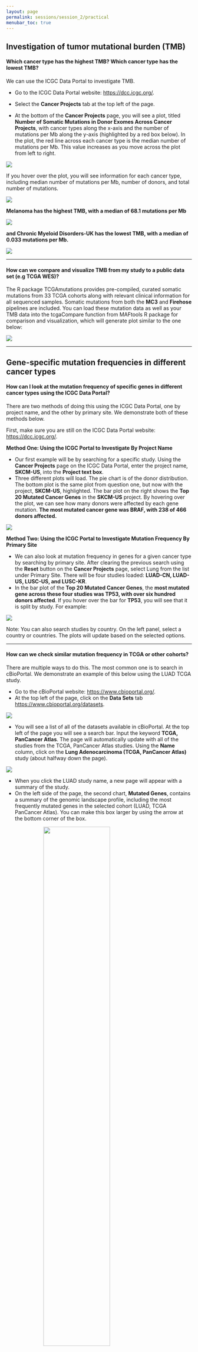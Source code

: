 ```yaml
---
layout: page
permalink: sessions/session_2/practical
menubar_toc: true
---
```


<script src="{{ site.baseurl }}/assets/js/vanilla-back-to-top.min.js"></script> <script>addBackToTop()</script>

## Investigation of tumor mutational burden (TMB)
#### Which cancer type has the highest TMB? Which cancer type has the lowest TMB?

We can use the ICGC Data Portal to investigate TMB.

- Go to the ICGC Data Portal website: <a href="https://dcc.icgc.org/" target="_blank">https://dcc.icgc.org/</a>.
- Select the **Cancer Projects** tab at the top left of the page.

- At the bottom of the **Cancer Projects** page, you will see a plot, titled **Number of Somatic Mutations in Donor Exomes Across Cancer Projects**, with cancer types along the x-axis and the number of mutations per Mb along the y-axis (highlighted by a red box below).  In the plot, the red line across each cancer type is the median number of mutations per Mb. This value increases as you move across the plot from left to right.

<img class="center" style="display: block;margin-left: auto; margin-right: auto;" src="practical_assets/icgc_home.png">

If you hover over the plot, you will see information for each cancer type, including median number of mutations per Mb, number of donors, and total number of mutations.

<img class="center" style="display: block;margin-left: auto; margin-right: auto;" src="practical_assets/icgc_tmb.png">

**Melanoma has the highest TMB, with a median of 68.1 mutations per Mb**

<img class="center" style="display: block;margin-left: auto; margin-right: auto;" src="practical_assets/melanoma_tmb.png">

**and Chronic Myeloid Disorders-UK has the lowest TMB, with a median of 0.033 mutations per Mb.**

<img class="center" style="display: block;margin-left: auto; margin-right: auto;" src="practical_assets/myeloid_tmb.png">

---

#### How can we compare and visualize TMB from my study to a public data set (e.g TCGA WES)?

The R package TCGAmutations provides pre-compiled, curated somatic mutations from 33 TCGA cohorts along with relevant clinical information for all sequenced samples. Somatic mutations from both the **MC3** and **Firehose** pipelines are included. You can load these mutation data as well as your TMB data into the tcgaCompare function from MAFtools R package for comparison and visualization, which will generate plot similar to the one below:

<img class="center" style="display: block;margin-left: auto; margin-right: auto;" src="practical_assets/tcgamutations.png">

---

## Gene-specific mutation frequencies in different cancer types

#### How can I look at the mutation frequency of specific genes in different cancer types using the ICGC Data Portal?

There are two methods of doing this using the ICGC Data Portal, one by project name, and the other by primary site. We demonstrate both of these methods below.

First, make sure you are still on the ICGC Data Portal website: <a href="https://dcc.icgc.org/" target="_blank">https://dcc.icgc.org/</a>.

**Method One: Using the ICGC Portal to Investigate By Project Name**

- Our first example will be by searching for a specific study. Using the **Cancer Projects** page on the ICGC Data Portal, enter the project name, **SKCM-US**, into the **Project text box**.
- Three different plots will load. The pie chart is of the donor distribution. The bottom plot is the same plot from question one, but now with the project, **SKCM-US**, highlighted. The bar plot on the right shows the **Top 20 Mutated Cancer Genes** in the **SKCM-US** project. By hovering over the plot, we can see how many donors were affected by each gene mutation. **The most mutated cancer gene was BRAF, with 238 of 466 donors affected.**

<img class="center" style="display: block;margin-left: auto; margin-right: auto;" src="practical_assets/top20_melanoma_genes.png">

**Method Two: Using the ICGC Portal to Investigate Mutation Frequency By Primary Site**

- We can also look at mutation frequency in genes for a given cancer type by searching by primary site. After clearing the previous search using the **Reset** button on the **Cancer Projects** page, select Lung from the list under Primary Site. There will be four studies loaded: **LUAD-CN, LUAD-US, LUSC-US, and LUSC-KR**.
- In the bar plot of the **Top 20 Mutated Cancer Genes**, the **most mutated gene across these four studies was TP53, with over six hundred donors affected**. If you hover over the bar for **TP53**, you will see that it is split by study. For example:

<img class="center" style="display: block;margin-left: auto; margin-right: auto;" src="practical_assets/top20_cancer_genes.png">

Note: You can also search studies by country. On the left panel, select a country or countries. The plots will update based on the selected options.

---

#### How can we check similar mutation frequency in TCGA or other cohorts?

There are multiple ways to do this. The most common one is to search in cBioPortal. We demonstrate an example of this below using the LUAD TCGA study.

- Go to the cBioPortal website: <a href="https://www.cbioportal.org/" target="_blank">https://www.cbioportal.org/</a>.
- At the top left of the page, click on the **Data Sets** tab <a href="https://www.cbioportal.org/datasets" target="_blank">https://www.cbioportal.org/datasets</a>.

<img class="center" style="display: block;margin-left: auto; margin-right: auto;" src="practical_assets/cbioportal_bar.png">

- You will see a list of all of the datasets available in cBioPortal.  At the top left of the page you will see a search bar. Input the keyword **TCGA, PanCancer Atlas**. The page will automatically update with all of the studies from the TCGA, PanCancer Atlas studies. Using the **Name** column, click on the **Lung Adenocarcinoma (TCGA, PanCancer Atlas)** study (about halfway down the page).

<img class="center" style="display: block;margin-left: auto; margin-right: auto;" src="practical_assets/cbioportal_select_study.png">

- When you click the LUAD study name, a new page will appear with a summary of the study.
- On the left side of the page, the second chart, **Mutated Genes**, contains a summary of the genomic landscape profile, including the most frequently mutated genes in the selected cohort (LUAD, TCGA PanCancer Atlas). You can make this box larger by using the arrow at the bottom corner of the box.

<img class="center" style="width: 60%; height: auto; display: block;margin-left: auto; margin-right: auto;" src="practical_assets/cbio_luad_mutatedGenes.png" >

---

## Cancer driver gene frequencies

#### How do we explore cancer driver gene frequency in PanCancer and in specific cancer types?

We will explore driver gene frequency in PanCancer and specific cancer types using the IntOGen resource. See below for a demonstration for both PanCancer and specific cancer type approaches.

**Approach One: Driver Gene Frequency- PanCancer**

- Go to the Integrative Onco Genomics (IntOGen) website: <a href="https://www.intogen.org/search" target="_blank">https://www.intogen.org/search</a>.
- On the home page, we see a pie chart containing IntOGen Samples. On the second tab, Table, we can view the sample data in a table format, with information about the cancer type, cohort, age, tumor type, cancer drivers, number of samples, and number of mutations.

**Pie Chart of IntOGen Samples**
<img class="center" style="display: block;margin-left: auto; margin-right: auto;" src="practical_assets/intogen_pie.png">

**Table of IntOGen Sample Information**
<img class="center" style="display: block;margin-left: auto; margin-right: auto;" src="practical_assets/intogen_sampleTable.png">

- At the bottom of the page is a set of figures highlighting the mutational cancer driver genes. The **Cloud** tab contains a word cloud of the gene names, with larger font size denoting a larger number of mutations of that gene. We can also see a bar plot of these frequencies in the **Plot** tab. The **Table** tab shows this information in table format, including the gene symbol, number of mutations, number of samples, the percentage of samples with the mutation, and cohorts.

**From this exploration, we can see that IntOGen has over 28,000 samples and includes 568 cancer drivers. We can also see that TP53 and KRAS are the most frequently mutated driver genes when considering all samples in IntOGen.**

<img class="center" style="display: block;margin-left: auto; margin-right: auto;" src="practical_assets/intogen_drivers.png">

**Approach Two: Driver Gene Frequency- Specific Cancer Type: LUAD TCGA**

- In the search bar of the IntOGen website, search **LUAD_TCGA**.  This will take you to a page with cohort details, as well as the same three plots for mutational cancer driver genes that were available when exploring all of the IntOGen samples, but now specific to LUAD TCGA.

**If we look at the bar plot, we can see that TP53 and KRAS are the most frequently mutated cancer driver genes in the LUAD TCGA cohort.**

<img class="center" style="display: block;margin-left: auto; margin-right: auto;" src="practical_assets/intogen_LUAD_drivers.png">

---

#### My candidate genes are not included or not identified as driver genes in the IntOGen database (e.g. NUDT11 in LUAD). Is there any way to check if these genes are identified as potential driver genes by another method?

You can check if these genes are identified as a potential driver using another method. We will use the Firebrowse website as an alternative to IntOGen for checking for potential cancer driver genes.

- Go to the FireBrowse website: <a href="http://firebrowse.org/#" target="_blank">http://firebrowse.org/#</a>.
- Using the **Select Cohort** dropdown on the left side of the page, and select the **Lung Adenocarcinoma (LUAD)** cohort.

<img class="center" style="display: block;margin-left: auto; margin-right: auto;" src="practical_assets/firebrowse_LUAD.png">

- Then, select **Mutation Analyses**. Under this menu, select **MutSig2CV**. This will open a report of the analysis. Click **Open in New Window** to make the report larger.
- Select the **Significantly Mutated Genes** section in the first part of the report. This will open a table of significantly mutated genes in this analysis for LUAD. If you scroll down in the table, you will find your candidate gene of interest, *NUDT11*.

<img class="center" style="display: block;margin-left: auto; margin-right: auto;" src="practical_assets/firebrowse_mutsig_info.png">

**Among the gene list, you will see NUDT11 is identified as a potential driver gene with a  statistically significant p-value of 0.000034 and q-value of 0.02.**

<img class="center" style="display: block;margin-left: auto; margin-right: auto;" src="practical_assets/firebrowse_NUDT11.png">

---

## Somatic alterations in multiple genes from the same cohort.

#### How can we use cBioPortal for exploring somatic alterations in multiple genes from the same cohort?

See the steps below to use cBioPortal for exploring somatic alterations in multiple genes from the same cohort.

- Return to the cBioPortal website: <a href="https://www.cbioportal.org/" target="_blank">https://www.cbioportal.org/</a>.
- In the search box at the top right of the **Query** tab, search for **skin**. Find and select the study under **Melanoma** that is **Skin Cutaneous Melanoma (TCGA, PanCancer Atlas)**.
- After selecting this study, click the **Query by Gene** button at the bottom of the page.
- On the query page, make sure that the first three boxes under **Select Genomic Profiles** are checked: **Mutations, Structural Variant, and Putative copy-number alterations from GISTIC.** Then, under the section **Enter Genes**, enter these three gene names: **BRAF, NRAS, NF1**. You can enter these on separate lines or in a comma-separated list. Before clicking **Submit Query** at the bottom left of the page, make sure your query looks like the following, and then submit the query.

<img class="center" style="display: block;margin-left: auto; margin-right: auto;" src="practical_assets/cbio_query_genesOnly.png">

- In the results for the query, you will see several tabs across the top of the page. **OncoPrint** illustrates the percentage of samples with mutations in the queried genes, and how they pair up to other gene mutations (those included in the query). From **OncoPrint**, we can see at first glance that these genes have some sort of mutual exclusivity. This is quantified on the **Mutual Exclusivity** tab. **Based on significant p-values, BRAF exhibits mutual exclusivity from NRAS and NF1, and vice versa.**

<img class="center" style="display: block;margin-left: auto; margin-right: auto;" src="practical_assets/cbio_mutualExcl_graphic.png"><br>
<img class="center" style="display: block;margin-left: auto; margin-right: auto;" src="practical_assets/cbio_mutualExcl_table.png">

- On the **Mutations** tab, there is a plot at the top with the mutations in a given gene (highlighted at the top left). Along the x-axis is the amino acid number, and on the y-axis is the number of mutations in the selected gene. For **BRAF**, you will see a lollipop plot with the different mutations in the gene. If you click one of the lollipops in the plot, it will highlight those mutations in the table beneath the plot.

<img class="center" style="display: block;margin-left: auto; margin-right: auto;" src="practical_assets/cbio_lolipops.png">

- On the **Plots** tab, we can generate a plot to look at the relationship between copy number variations and mRNA expression. Using the input boxes on the left, make sure your input looks like the following, with **copy number variations on the x-axis and mRNA expression (RSEM) on the y-axis:**

<img class="center" style="display: block;margin-left: auto; margin-right: auto;" src="practical_assets/cbio_CN_mRNA_setup.png">

- The output plot should look like the following (in this example BRAF was used, but you can choose a different gene from the original query if you’d like):

<img class="center" style="display: block;margin-left: auto; margin-right: auto;" src="practical_assets/cbio_CN_mRNA_plot.png">

- Now if you go to the **Pathways** tab, you will see that different pathways are affected when these mutations in the queried genes are present. In this case the RTK-RAS pathway is the most affected pathway when considering BRAF, NRAS, or NF1 mutations.

<img class="center" style="display: block;margin-left: auto; margin-right: auto;" src="practical_assets/cbio_mRNA_pathways.png">

---

#### How can we perform a similar analysis but focus on specific genomic alterations (e.g hotspot mutations or deleterious mutations, or copy number amplification) for each gene? For example, in melanoma, the above mutational exclusive pattern is not significant between NF1 and NRAS, which seems unexpected in TCGA melanoma publication.

In cBioPortal, it is easy to query the gene with specific genomic alterations using the Onco Query Language (OQL): <a href="https://docs.cbioportal.org/user-guide/oql/" target="_blank">https://docs.cbioportal.org/user-guide/oql/</a>. See below.

- Click **Modify Query** at the top left of the page and include the OQL keywords after the gene name:
  <br>BRAF: MUT = V600
  <br>NRAS: MUT = Q61
  <br>NF1: MUT != MISSENSE
- Now your query should look like the following:

<img class="center" style="display: block;margin-left: auto; margin-right: auto;" src="practical_assets/cbio_query_advanced.png">

- After re-submitting the query, we can check the **Mutual Exclusivity** tab again.

**Now you will see a significant mutually exclusive pattern between NF1 and NRAS with a p-value = ​​0.003**

---

## Recurrent hotspot mutations and therapeutic implications

#### How can I use Cancer Hotspots to explore recurrent hotspot mutations and their therapeutic implications?

We can easily use Cancer Hotspots by searching for specific genes and filtering for certain variants. See the example below.

**Example hotspot mutation(s): EGFR V600E, KRAS G12.**

- In the cBioPortal **Mutations** tab from your previous query locate the **Cancer Hotspots** icon in the annotations column, or go directly to the Cancer Hotspots website: <a href="http://www.cancerhotspots.org/#/home" target="_blank">http://www.cancerhotspots.org/#/home</a>.
- **Cancer Hotspots** is a resource for statistically significant mutations in cancer.  The home page of the site contains a table with over a thousand gene mutations in cancer. You can **Show/Hide** columns on the table, hover over the variants column for a given gene to see the variant count breakdown, and search for a desired term found in the table.

<img class="center" style="display: block;margin-left: auto; margin-right: auto;" src="practical_assets/cancHot_BRAF.png">

- Going back to the example from the previous question, we can search for **BRAF** in the table. We now have a filtered table of all of the BRAF mutations in Cancer Hotspots.
- If we hover over, for example, the BRAF Variants for mutation of **Residue V600**, we see the following variant count breakdown:

<img class="center" style="display: block;margin-left: auto; margin-right: auto;" src="practical_assets/cancHot_V600R.png">

- Also under the annotations column in the **cBioPortal Mutations tab check the OncoKB icon or go to the OncoKB database for BRAF V600R** (<a href="https://www.oncokb.org/gene/BRAF/V600R" target="_blank">https://www.oncokb.org/gene/BRAF/V600R</a>). The OncoKB database is MSK's Precision Oncology Knowledge Base, and includes almost 700 genes, 6000 alterations, and over 100 cancer types. It is an FDA-recognized human genetic variant database. There is a mapping schema of the OncoKB levels of evidence and the FDA levels of evidence with regard to the therapeutic levels for cancer mutations:

<img class="center" style="display: block;margin-left: auto; margin-right: auto;" src="practical_assets/oncokb_evidence.png">

- Using the OncoKB database, we can find detailed information for the **BRAF V600R** mutation (<a href="https://www.oncokb.org/gene/BRAF/V600R" target="_blank">https://www.oncokb.org/gene/BRAF/V600R</a>):

<img class="center" style="display: block;margin-left: auto; margin-right: auto;" src="practical_assets/oncoKB_V600R.png">

---

#### What about non-coding mutations? How can I check if non-coding mutations are potential drivers from my study?

We can use the Cornell Non-Coding Cancer Driver Database to check non-coding mutations, or the PeCan database from St. Jude. There are examples for each below.

**Method One: Check Mutations using the CNCDatabase**


- Go to the Cornell Non-Coding Cancer Driver Database, or CNCDatabase: <a href="https://cncdatabase.med.cornell.edu/" target="_blank">https://cncdatabase.med.cornell.edu/</a>.
- Click on the **Search** tab (located at the top of the page).
- In the **Gene name** search box, enter and select **TERT** from the dropdown list. Click **Submit**.
- This will load a **Summary** section and a Results section.

**In the summary section, you can see that TERT promoter mutations have been predicted as drivers in many cancer types through both gene expression association and experimental validations.**

<img class="center" style="display: block;margin-left: auto; margin-right: auto;" src="practical_assets/CNCData_TERT.png">

**Method Two: Check Mutations using the PeCan**

- Go to the St. Jude Cloud website, PeCan: <a href="https://pecan.stjude.cloud/" target="_blank">https://pecan.stjude.cloud/</a>. This contains information about several pediatric cancer studies and samples.
- This will take you to the home page. On the left side of the page is a pie chart with a sample breakdown for all samples and cancer types available in PeCan.
- From this page, **click on any gene on the right side** of the page to go to the hotspot information specific to that gene. In this example, we will use **TP53** (<a href="https://pecan.stjude.cloud/proteinpaint/TP53" target="_blank">https://pecan.stjude.cloud/proteinpaint/TP53</a>). When the page loads, you will see the TP53 gene with all of the amino acid residue variants across the gene. **Click on any of the variants for additional information.** You can also click on any other variants not already expanded at the bottom of the plot to expand them.

<img class="center" style="display: block;margin-left: auto; margin-right: auto;" src="practical_assets/PeCan_tp53.png">

---

#### How can I use the ProteinPaint from St. Jude Cloud website to visualize my mutation data?

In our example, we will download mutation data and then upload it to ProteinPaint to visualize it.

- Download and Format Mutation Data

- Return to the cBioPortal website: <a href="https://www.cbioportal.org/" target="_blank">https://www.cbioportal.org/</a>.
- Use the **Quick Select** option in the top middle of the page to select **TCGA PanCancer Atlas Studies**. You should see at the top of the page that you have **32 studies collected, with 10,967 samples.**

<img class="center" style="display: block;margin-left: auto; margin-right: auto;" src="practical_assets/cbio_pancancButton.png">

- Select **Query By Gene** at the bottom of the page.
- To set up the query, first check that under **Select Molecular Profiles**, all three boxes are checked: **Mutations, Structural variants,** and **Copy number alterations**. Under the **Enter Genes** box, enter **TP53**. Check that the query looks like this before clicking **Submit**:

<img class="center" style="display: block;margin-left: auto; margin-right: auto;" src="practical_assets/cbio_query2.png">

- After submitting the query, go to the **Mutations** tab. Scroll down to the bottom of the page where you will see the mutation table.

<img class="center" style="display: block;margin-left: auto; margin-right: auto;" src="practical_assets/cbio_tp53_mutTable.png">

- At the top right of the table, you will see a **Columns** option, where you can select and deselect columns for the table. You need to select **ALL** columns from the **Mutations** option. Use the **Select All** option. If this was completed correctly, you should have a total of 29 columns in your table.

<img class="center" style="display: block;margin-left: auto; margin-right: auto;" src="practical_assets/cbio_download_settings.png">

- At the top right of the table, right next to the **Columns** option, you will see a download button. If you hover over it, it will say **Download TSV**. Click this to download the TSV file.

<img class="center" style="display: block;margin-left: auto; margin-right: auto;" src="practical_assets/cbio_download_button.png">

- Before using ProteinPaint we need to match the expected formatting. Open the table with Excel and edit using the following instructions. **Make sure the new column name matches the instruction exactly.**
  - Change the following column names:

| Original Column Name | New Column Name |
|----------------------|-----------------|
| Study of Origin      | disease         |
| Cancer Type          | origin          |
| Chromosome           | chromosome      |
| Start Pos            | start           |
| Protein Change       | aachange        |
| Mutation Type        | class           |


  - Add the following two new columns to the tsv file:

| New Column Name | Value     |
|-----------------|-----------|
| gene            | TP53      |
| refseq          | NM_000546 |


  - Be sure to save the file after editing!

- Go to the Protein Paint website by St. Jude: <a href="https://proteinpaint.stjude.org/" target="_blank">https://proteinpaint.stjude.org/</a>.
- Under **Launch Apps**, and select **Load Mutations from Text Files.**

<img class="center" style="display: block;margin-left: auto; margin-right: auto;" src="practical_assets/proteinpaint_home.png">

- Under the **Add Your Data** tab, use the **Choose File** button to select the edited mutation file.

<img class="center" style="display: block;margin-left: auto; margin-right: auto;" src="practical_assets/proteinpaint_upload.png">

- After uploading the file, there will most likely be a pop-up regarding rejected lines, you can close this. On the left hand side of the screen there will be options for **Variants**, and **Genes**. You can view any you’d like- they are added as you click them. Click again to collapse the option.
- Make sure that the **Genes** tab is selected. Click **TP53** on the left of the **Genes** output. This will open a lollipop plot of the mutation data for the uploaded file.

<img class="center" style="display: block;margin-left: auto; margin-right: auto;" src="practical_assets/proteinpaint_out.png">

- You can add data to the plot, such as ClinVar and COSMIC. You can also select for mutations by disease type, using the link under the input file name.

<img class="center" style="display: block;margin-left: auto; margin-right: auto;" src="practical_assets/protpaint_tp53_diseases.png">
<img class="center" style="display: block;margin-left: auto; margin-right: auto;" src="practical_assets/protpaint_tp53_LUAD.png">

---

## Somatic analysis results from TCGA studies using FireBrowse

We will go through a quick introduction to Firebrowse, which contains analysis results and reports for a variety of cancer studies from The Cancer Genome Atlas (TCGA).

- Go to the Firebrowse website: <a href="http://firebrowse.org/" target="_blank">http://firebrowse.org/</a>.
- On the home page, you will see a list of the TCGA studies available and what information for each is included using the legend on the right hand side of the plot.
- On the left-hand side of the page, above the analyses list, use the dropdown button for **SELECT COHORT** to select **Lung adenocarcinoma (LUAD)**. When you click LUAD, the screen will update to include information for **TCGA LUAD**

---

#### How do I use FireBrowse to explore copy number driver events from TCGA studies?

- If you click on the **CopyNumber Analyses** tab, this will expand into a selection menu for copy number analyses.

- Select **CopyNumber Gistic2** from the list. This will open a report of the copy number analyses results at the arm and focal level. Click **Open in New Window** to look at the report in a separate tab.

<img class="center" style="display: block;margin-left: auto; margin-right: auto;" src="practical_assets/firebrowse_CN.png"><img class="center" style="display: block;margin-left: auto; margin-right: auto;" src="practical_assets/firebrowse_gistic.png">

---

#### How do I use FireBrowse to explore APOBEC enrichment from TCGA studies?

- If you click on the **Mutation Analyses** tab, and select **Mutation APOBEC**, this will open a report of fold-enrichment of APOBEC mutagenesis. You should be seeing something like:

<img class="center" style="display: block;margin-left: auto; margin-right: auto;" src="practical_assets/firebrowse_apobec.png"><img class="center" style="display: block;margin-left: auto; margin-right: auto;" src="practical_assets/firebrowse_pmacd.png">

---

#### How do I use FireBrowse to explore association relationships between variables  from TCGA studies?

Firebrowse allows you to explore association relationships between variables.

- Under **Clinical Analyses**, there are a series of correlation reports. Click on **Correlate Clinical vs Mutation** for association test results for clinical variables and gene mutation status.

<img class="center" style="display: block;margin-left: auto; margin-right: auto;" src="practical_assets/firebrowse_clinVmut.png"><img class="center" style="display: block;margin-left: auto; margin-right: auto;" src="practical_assets/firebrowse_clinVmut_out.png">

---

## Mutational signature findings from cancer genomic studies

#### How can we explore mutational signature activity at the pan-cancer level?

We can use the Signal website to explore mutational signature activity at the pan-cancer level. See the example below.

- Go to the Signal website to explore mutational signatures found in different cancer types: <a href="https://signal.mutationalsignatures.com/explore/cancer" target="_blank">https://signal.mutationalsignatures.com/explore/cancer</a>.
- On the Signal website, there is a chart that highlights the most common mutational landscape of specific cancer types with regard to known mutational signatures.

<img class="center" style="display: block;margin-left: auto; margin-right: auto;" src="practical_assets/signal_sigs.png">

- Larger circles denote a larger number of samples from the cancer type containing the signature.  The color of the circle denotes the mean number of mutations attributed to a signature (red: low; blue: high).

- To explore the proportion of samples that contain a mutational signature, simply hover over one of the circles. For example:

<img class="center" style="display: block;margin-left: auto; margin-right: auto;" src="practical_assets/signal_sigHover.png">

- **Here we can see that of the 1009 Lung samples, 830 (82%) contain SBS4.**
- Explore the mutational patterns for specific mutational signatures, for example, SBS4. Click the link to SBS4 on the left side of the screen in the previous screenshot. This will take you to a page that contains the SBS4 signature mutational pattern plot at the top of the page.

<img class="center" style="display: block;margin-left: auto; margin-right: auto;" src="practical_assets/signal_SBS4.png">

---

## Transcriptome data analysis using TCGA and GTEx

#### How do we explore the gene expression differences across different normal and tumor tissue types?

We can use the Gene Expression Profiling Interactive Analysis (GEPIA) tool to explore these gene expression differences. See the example below.

- Go to the GEPIA website: <a href="http://gepia.cancer-pku.cn/index.html" target="_blank">http://gepia.cancer-pku.cn/index.html</a>.
- Make sure the **Single Gene Analysis** tab is selected. In the search box, enter the gene SFTPB. Click the **GOPIA!** Button to submit.

<img class="center" style="display: block;margin-left: auto; margin-right: auto;" src="practical_assets/gepia_home.png">

- On the screen that appears after submitting the search, click the **On/Off** button under **Log(TPM + 1) Scale** so that it is in the **On** mode.
You will see that the TPM distribution plot and barplot change when adjusting the scale.

**TPM Distribution Plot**
<img class="center" style="display: block;margin-left: auto; margin-right: auto;" src="practical_assets/gepia_expression.png">

**TPM Bar Plot**
<img class="center" style="display: block;margin-left: auto; margin-right: auto;" src="practical_assets/gepia_expression_bar.png">

**The results show the surfactant gene SFTPB is a lung tissue-specific gene. You can also identify multiple surfactant genes with high similar scores (PCC, Pearson correlation coefficient) to SFTPB, including NAPSA, SFTPD, SFTA2, SFTA1P, etc.**

**Most Similar Genes Table**
<img class="center" style="display: block;margin-left: auto; margin-right: auto;" src="practical_assets/gepia_similar_genes.png">

---

#### How do we explore differentially expressed genes between normal and tumor in specific cancer types?

We will use GEPIA for this as well. See the example below.

- At the top of the page, click the **Expression DIY** dropdown and select **Boxplot**.
- For the boxplot parameters, enter the following:
  - Gene: **SFTPB**
  - p-value Cutoff: **0.01**
  - Datasets Selection: **LUAD and LUSC**. (Note: Be sure to click Add for each dataset you are selecting. They should appear in the box below the list of possible datasets to select.)
  - Log Scale: **Yes**
  - Matched Normal data: **Matched TCGA normal and GTEx data**

- The input selection should look like this:

<img class="center" style="display: block;margin-left: auto; margin-right: auto;" src="practical_assets/gepia_DEG_input.png">

- Click **Plot**.

<img class="center" style="width:75%; height: auto; display: block;margin-left: auto; margin-right: auto;" src="practical_assets/gepia_DEG_box.png">

**As we can see, SFTPB is significantly down-regulated in both LUAD and LUSC.**

---

#### How do we conduct a correlation analysis between two genes using GEPIA?

GEPIA has a Correlation analysis method that can be used. See the example below.

- At the top of the page, click **Correlation**.
- For the correlation analysis input parameters, enter or select the following:
  - Gene A: **EGFR**
  - Gene B: **KRAS**
  - Select **LUAD Tumor** from **TCGA Tumor**. Click **Add** to add to **Used Expression Datasets**.

The input selection should look like this:

<img class="center" style="display: block;margin-left: auto; margin-right: auto;" src="practical_assets/gepia_expressionCor_input.png">

- Click **Plot**.

<img class="center" style="width:75%; height: auto; display: block;margin-left: auto; margin-right: auto;" src="practical_assets/gepia_expressionCor.png">

- Now let's check normal tissue. Click **Reset** for **Used Expression Datasets**. Select **LUAD Normal** from **TCGA Normal**. Click **Add** to add to **Used Expression Datasets**.

<img class="center" style="display: block;margin-left: auto; margin-right: auto;" src="practical_assets/gepia_expressionCor_input_normal.png">

- Click **Plot**.

<img class="center" style="width:75%; height: auto; display: block;margin-left: auto; margin-right: auto;" src="practical_assets/gepia_expressionCor_normal.png">

---

#### How do we explore gene expression associated with survival using GEPIA?

GEPIA has a Survival analysis method that can be used. See the example below.

- At the top of the page, click the **Survival** dropdown and select **Survival Plots**.
- For the survival plot input parameters, select or enter the following:
  - Gene: **TP53**
  - Methods: **Overall survival**
  - Group Cutoff: **Median**
  - Hazards Ratio (HR): **Yes**
  - Datasets Selection: **LUAD**

- The input selection should look like this:

<img class="center" style="display: block;margin-left: auto; margin-right: auto;" src="practical_assets/gepia_survival_input.png">

**The survival plot did not show significantly worse survival for the highly expressed TP53 group**:

<img class="center" style="width:75%; height: auto; display: block;margin-left: auto; margin-right: auto;" src="practical_assets/gepia_survival_output.png">

---

#### TP53 was reported to be the most strongly significantly associated with worse survival in multiple cancer types. Why did we not observe a significant association when using the gene expression data?

We can further investigate this using data available in cBioPortal.

- Go to the cBioPortal website: <a href="https://www.cbioportal.org/" target="_blank">https://www.cbioportal.org/</a>
- Search for **TCGA PanCancer** in the search box. Select the **Lung Adenocarcinoma** study.
- Select **Query By Gene** at the bottom of the page.
- Select only the **Mutations** option under **Select Molecular Profiles**.
- Enter **TP53** in the **Enter Genes** box. Submit the query.
- Under the **Comparison/Survival** tab, click the **Survival** subtab. Here we see a survival plot of those with and without TP53 mutation.

<img class="center" style="display: block;margin-left: auto; margin-right: auto;" src="practical_assets/cbio_survival_output.png">

**Here we do see a significant association between TP53 mutation status and worse survival.**  

- Please note, for the survival analysis, additional covariables need to be adjusted in the final Cox Proportional-Hazards Model, such as age, gender, stage, and histology (if multiple types).
